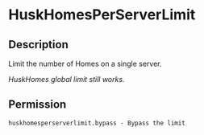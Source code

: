 # HuskHomesPerServerLimit

## Description

Limit the number of Homes on a single server.

*HuskHomes global limit still works.*

## Permission

```text
huskhomesperserverlimit.bypass - Bypass the limit
```
